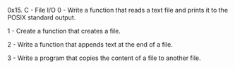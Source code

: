 0x15. C - File I/O
0 - Write a function that reads a text file and prints it to the POSIX standard output.

1 - Create a function that creates a file.

2 - Write a function that appends text at the end of a file.

3 - Write a program that copies the content of a file to another file.


